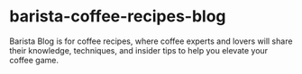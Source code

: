 # barista-coffee-recipes-blog
Barista Blog is for coffee recipes, where coffee experts and lovers will share their knowledge, techniques, and insider tips to help you elevate your coffee game.

